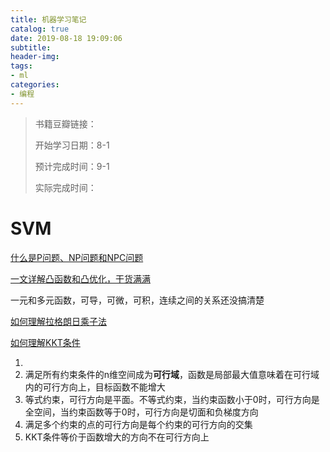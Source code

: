 ```yaml
---
title: 机器学习笔记
catalog: true
date: 2019-08-18 19:09:06
subtitle:
header-img:
tags:
- ml
categories:
- 编程
---
```

> 书籍豆瓣链接：
> 
> 开始学习日期：8-1
> 
> 预计完成时间：9-1
>
> 实际完成时间：

# SVM

[什么是P问题、NP问题和NPC问题](http://www.matrix67.com/blog/archives/105)

[一文详解凸函数和凸优化，干货满满](https://blog.csdn.net/feilong_csdn/article/details/83476277)

一元和多元函数，可导，可微，可积，连续之间的关系还没搞清楚

[如何理解拉格朗日乘子法](https://www.matongxue.com/madocs/939.html)

[如何理解KKT条件](https://www.zhihu.com/question/23311674/answer/235256926)


1. 
2. 满足所有约束条件的n维空间成为**可行域**，函数是局部最大值意味着在可行域内的可行方向上，目标函数不能增大
3. 等式约束，可行方向是平面。不等式约束，当约束函数小于0时，可行方向是全空间，当约束函数等于0时，可行方向是切面和负梯度方向
4. 满足多个约束的点的可行方向是每个约束的可行方向的交集
5. KKT条件等价于函数增大的方向不在可行方向上
